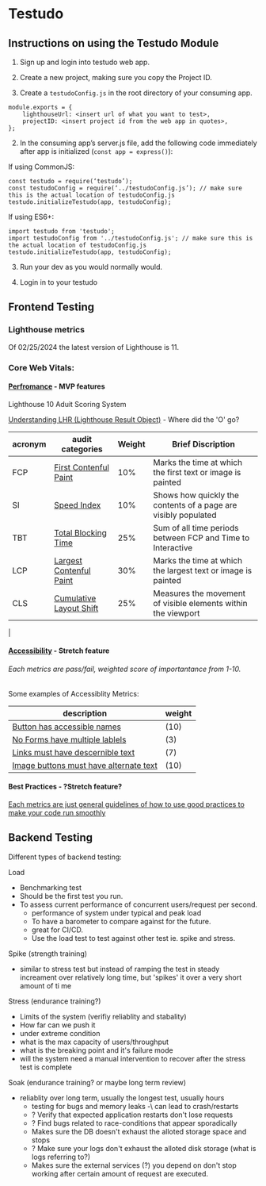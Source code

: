 # Testudo

## Instructions on using the Testudo Module

1. Sign up and login into testudo web app.

1. Create a new project, making sure you copy the Project ID.  
 

1. Create a ```testudoConfig.js``` in the root directory of your consuming app.
```
module.exports = {
    lighthouseUrl: <insert url of what you want to test>, 
    projectID: <insert project id from the web app in quotes>,
};
```

2. In the consuming app’s server.js file, add the following code immediately after app is initialized (```const app = express()```):

If using CommonJS:
```
const testudo = require(‘testudo’);
const testudoConfig = require(‘../testudoConfig.js’); // make sure this is the actual location of testudoConfig.js
testudo.initializeTestudo(app, testudoConfig);
```

If using ES6+:
```
import testudo from 'testudo';
import testudoConfig from '../testudoConfig.js'; // make sure this is the actual location of testudoConfig.js
testudo.initializeTestudo(app, testudoConfig);
```

3. Run your dev as you would normally would.

4. Login in to your testudo 
 
## Frontend Testing
 ### Lighthouse metrics
  Of 02/25/2024 the latest version of Lighthouse is 11.

### Core Web Vitals:

  #### [Perfromance](https://developer.chrome.com/docs/lighthouse/performance/performance-scoring) - MVP features
Lighthouse 10 Aduit Scoring System

[Understanding LHR (Lighthouse Result Object)](https://github.com/GoogleChrome/lighthouse/blob/main/docs/understanding-results.md) - Where did the 'O' go?

|acronym|audit categories| Weight | Brief Discription |
|----|----|---|----|
|   FCP | [First Contenful Paint](https://developer.chrome.com/docs/lighthouse/performance/first-contentful-paint) |10%| Marks the time at which the first text or image is painted|
|   SI |[Speed Index](https://developer.chrome.com/docs/lighthouse/performance/speed-index) |10%|Shows how quickly the contents of a page are visibly populated|
|   TBT | [Total Blocking Time](https://developer.chrome.com/docs/lighthouse/performance/lighthouse-total-blocking-time) |25%|Sum of all time periods between FCP and Time to Interactive|
|   LCP | [Largest Contenful Paint](https://developer.chrome.com/docs/lighthouse/performance/lighthouse-largest-contentful-paint) |30%|Marks the time at which the largest text or image is painted|
|   CLS | [Cumulative Layout Shift](https://web.dev/articles/cls) |25%| Measures the movement of visible elements within the viewport|
|
  #### [Accessibility](https://developer.chrome.com/docs/lighthouse/accessibility/scoring) - Stretch feature
  ###### Each metrics are pass/fail, weighted score of importantance from 1-10.

  Some examples of Accessiblity Metrics:
  

  |description|weight|
  |---|---|
  |[Button has accessible names](https://dequeuniversity.com/rules/axe/4.7/button-name)|(10)|
  |[No Forms have multiple lablels](https://dequeuniversity.com/rules/axe/4.7/form-field-multiple-labels)|(3)|
  |[Links must have descernible text](https://dequeuniversity.com/rules/axe/4.7/link-name)|(7)|
  |[Image buttons must have alternate text](https://dequeuniversity.com/rules/axe/4.7/input-image-alt)|(10)|

  #### Best Practices - ?Stretch feature?


[Each metrics are just general guidelines of how to use good practices to make your code run smoothly](https://developer.chrome.com/docs/lighthouse/best-practices/doctype)

## Backend Testing


Different types of backend testing:

 
 Load
   - Benchmarking test
   - Should be the first test you run.
   - To assess current performance of concurrent users/request per second.
     - performance of system under typical and peak load
     - To have a barometer to compare against for the future. 
     - great for CI/CD.
     - Use the load test to test against other test ie. spike and stress.

 
 Spike (strength training)
   - similar to stress test but instead of ramping the test in steady increament over relatively long time, but 'spikes' it over a very short amount of ti     me

 Stress (endurance training?)
   - Limits of the system (verifiy reliablity and stabality)
   - How far can we push it
   - under extreme condition
   - what is the max capacity of users/throughput    
   - what is the breaking point and it's failure mode
   - will the system need a manual intervention to recover after the stress test is complete
 
 
 Soak (endurance training? or maybe long term review)
   - reliablity over long term, usually the longest test, usually hours
     - testing for bugs and memory leaks -\ can lead to crash/restarts
     - ? Verify that expected application restarts don't lose requests
     - ? Find bugs related to race-conditions that appear sporadically
     - Makes sure the DB doesn't exhaust the alloted storage space and stops
     - ? Make sure your logs don't exhaust the alloted disk storage (what is logs referring to?)                                                          
     - Makes sure the external services (?) you depend on don't stop working after certain amount of request are executed.

